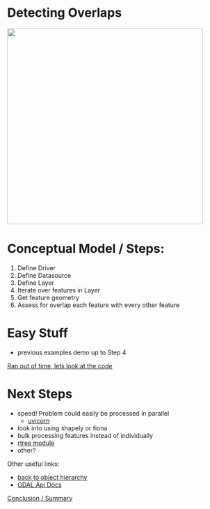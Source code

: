 # Detecting Overlaps

<IMG src="https://lh3.googleusercontent.com/jMzaCL8EgFOESQ0RiuB7w2GZl_8lxy5UjDba9uJuzP-nr2hL7DILFf8XwgkU3lupl0n5PF0v5AYjZ4wM-fmag1DZIIW0J2QuNmhj7p7kgf9eGyhjqUaI1V-4km14--NwT13M3IqZHWTFvCYOSI2eGsE6sA44-FA9_E8s4lhe9964f4WMSRsGRuwTZFyMwN9SjSRLV7n2R1O7BaPiJmD9uXi3zkC35LLqPb8sByyOUCTjs_ApyKB-1NFG34EBKrK08e08fXpDOnpDBHV2XuVcw-7UafL5tFiM4TcTqYBOv0-DJFWmkk1ySD57bnjnmZFAfpN0H5tzEF9GN_jQabvbqcVc3Dv1qU6iRemeZyuIklh-_hLJyP-ntmIapRkuwAqKSrDwiK2FiKxF0og5sqmQzgCab32qCoaVP3fOaE09N3YRGSULVGOEKY-M_v9cFNUyba2m1Hw9N7ProNdGqU3635lY-WduBoVezEL18WCzb17pTPpVwRhstT8rC05mxid45Nw4r_qET5PfsB005_dA0xw6aRXsqS4L3VRiwCroRsbStvQCleR4s2kLrLQIE_P7NHzv5hs8CroUtq_wP3BTWXetq2EeBjEdYa1_-AwGxg7nblTkKFy3eg2dbUmZ0VKMzXMjY9S-wAah57PyZYoLSEOmq5xALb5aZBENs1JUiLst7neLJwlT24c7HnmBXpKm34SPqsIfmn5Ns3jCbSjfF7g16ztRAERSwr-HSdYK4eUMpe5n=w1563-h879-no" width=450>


# Conceptual Model / Steps:

1. Define Driver
1. Define Datasource
1. Define Layer
1. Iterate over features in Layer
1. Get feature geometry
1. Assess for overlap each feature with every other feature

# Easy Stuff

* previous examples demo up to Step 4

[Ran out of time, lets look at the code](../demo_overlap_detection.py)


# Next Steps

* speed! Problem could easily be processed in parallel
  * [uvicorn](http://www.uvicorn.org/)
* look into using shapely or fiona
* bulk processing features instead of individually
* [rtree module](http://toblerity.org/rtree/)
* other?


Other useful links:
* [back to object hierarchy](gdal_python.md)
* [GDAL Api Docs](https://gdal.org/python/index.html)



[Conclusion / Summary](summary_7.md)

